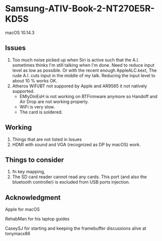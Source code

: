 # Samsung-ATIV-Book-2-NT270E5R-KD5S
macOS 10.14.3
## Issues
1. Too much noise picked up when Siri is active such that the A.I. sometimes thinks I'm still talking when I'm done. Need to reduce input level as low as possible. Or with the recent enough AppleALC.kext, The rude A.I. cuts input in the middle of my talk. Reducing the input level to about 10 % works OK.
2. Atheros WiFi/BT not suppored by Apple and AR9565 it not natively supported.
    - EMlyDinEsH is not working on BTFirmware anymore so Handoff and Air Drop are not working properly.
    - WiFi is very slow.
    - The card is soldered.
## Working
1. Things that are not listed in Issues
2. HDMI with sound and VGA (recognized as DP by macOS) work.
## Things to consider
1. fn key mapping,
2. The SD card reader cannot read any cards. This port (and also the bluetooth controller) is excluded from USB ports injection.
## Acknowledgment
Apple for macOS

RehabMan for his laptop guides

CaseySJ for starting and keeping the framebuffer discussions alive at tonymacx86
